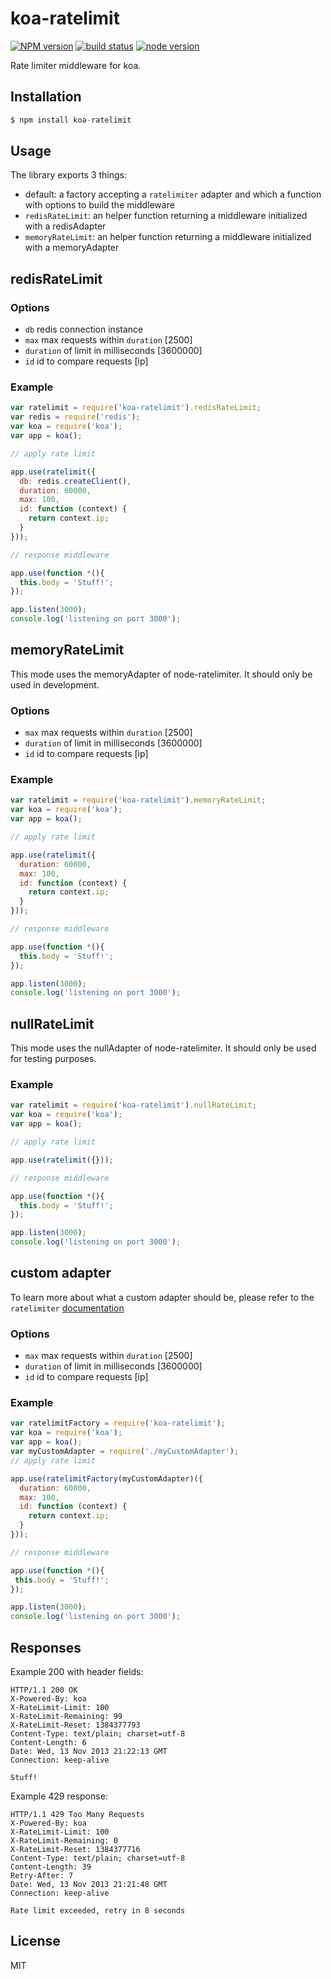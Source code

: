 
# koa-ratelimit

[![NPM version][npm-image]][npm-url]
[![build status][travis-image]][travis-url]
[![node version][node-image]][node-url]

[npm-image]: https://img.shields.io/npm/v/koa-ratelimit.svg?style=flat-square
[npm-url]: https://npmjs.org/package/koa-ratelimit
[travis-image]: https://img.shields.io/travis/koajs/ratelimit.svg?style=flat-square
[travis-url]: https://travis-ci.org/koajs/ratelimit
[node-image]: https://img.shields.io/badge/node.js-%3E=_0.11-red.svg?style=flat-square
[node-url]: http://nodejs.org/download/

 Rate limiter middleware for koa.

## Installation

```js
$ npm install koa-ratelimit
```

## Usage

The library exports 3 things:
- default: a factory accepting a `ratelimiter` adapter and which a function with options to build the middleware
- `redisRateLimit`: an helper function returning a middleware initialized with a redisAdapter
- `memoryRateLimit`: an helper function returning a middleware initialized with a memoryAdapter

## redisRateLimit

### Options

 - `db` redis connection instance
 - `max` max requests within `duration` [2500]
 - `duration` of limit in milliseconds [3600000]
 - `id` id to compare requests [ip]

### Example

```js
var ratelimit = require('koa-ratelimit').redisRateLimit;
var redis = require('redis');
var koa = require('koa');
var app = koa();

// apply rate limit

app.use(ratelimit({
  db: redis.createClient(),
  duration: 60000,
  max: 100,
  id: function (context) {
    return context.ip;
  }
}));

// response middleware

app.use(function *(){
  this.body = 'Stuff!';
});

app.listen(3000);
console.log('listening on port 3000');
```

## memoryRateLimit

This mode uses the memoryAdapter of node-ratelimiter. It should only be used
in development.

### Options

 - `max` max requests within `duration` [2500]
 - `duration` of limit in milliseconds [3600000]
 - `id` id to compare requests [ip]

### Example

```js
var ratelimit = require('koa-ratelimit').memoryRateLimit;
var koa = require('koa');
var app = koa();

// apply rate limit

app.use(ratelimit({
  duration: 60000,
  max: 100,
  id: function (context) {
    return context.ip;
  }
}));

// response middleware

app.use(function *(){
  this.body = 'Stuff!';
});

app.listen(3000);
console.log('listening on port 3000');
```

## nullRateLimit

This mode uses the nullAdapter of node-ratelimiter. It should only be used
for testing purposes.

### Example

```js
var ratelimit = require('koa-ratelimit').nullRateLimit;
var koa = require('koa');
var app = koa();

// apply rate limit

app.use(ratelimit({}));

// response middleware

app.use(function *(){
  this.body = 'Stuff!';
});

app.listen(3000);
console.log('listening on port 3000');
```
## custom adapter

To learn more about what a custom adapter should be, please refer to the `ratelimiter` [documentation](https://github.com/marmelab/node-ratelimiter/tree/adapters)

### Options

 - `max` max requests within `duration` [2500]
 - `duration` of limit in milliseconds [3600000]
 - `id` id to compare requests [ip]

### Example

```js
var ratelimitFactory = require('koa-ratelimit');
var koa = require('koa');
var app = koa();
var myCustomAdapter = require('./myCustomAdapter');
// apply rate limit

app.use(ratelimitFactory(myCustomAdapter)({
  duration: 60000,
  max: 100,
  id: function (context) {
    return context.ip;
  }
}));

// response middleware

app.use(function *(){
 this.body = 'Stuff!';
});

app.listen(3000);
console.log('listening on port 3000');
```

## Responses

  Example 200 with header fields:

```
HTTP/1.1 200 OK
X-Powered-By: koa
X-RateLimit-Limit: 100
X-RateLimit-Remaining: 99
X-RateLimit-Reset: 1384377793
Content-Type: text/plain; charset=utf-8
Content-Length: 6
Date: Wed, 13 Nov 2013 21:22:13 GMT
Connection: keep-alive

Stuff!
```

  Example 429 response:

```
HTTP/1.1 429 Too Many Requests
X-Powered-By: koa
X-RateLimit-Limit: 100
X-RateLimit-Remaining: 0
X-RateLimit-Reset: 1384377716
Content-Type: text/plain; charset=utf-8
Content-Length: 39
Retry-After: 7
Date: Wed, 13 Nov 2013 21:21:48 GMT
Connection: keep-alive

Rate limit exceeded, retry in 8 seconds
```

## License

  MIT
